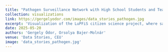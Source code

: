 ```yaml
---
title: "Pathogen Surveillance Network with High School Students and Teachers"
collection: visualizations
link: https://gergelyodor.com/images/data_stories_pathogen.jpg
excerpt: 'Visualization of the LuPFiS citizen science project, where samples are collected by students and analyzed by researchers for common pathogens. The network shows the transactions of samples between students and researchers.'
date: 2025-05-20
authors: 'Gergely Ódor, Orsolya Bajer-Molnár'
venue: 'Data Stories, CEU'
image: 'data_stories_pathogen.jpg'
---
```

